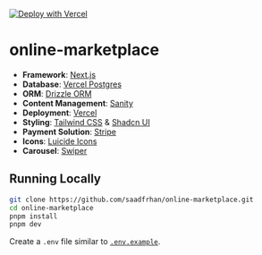 [![Deploy with Vercel](https://vercel.com/button)](https://vercel.com/new/clone?repository-url=https://github.com/saadfrhan/online-marketplace)

# online-marketplace

- **Framework**: [Next.js](https://nextjs.org/)
- **Database**: [Vercel Postgres](https://vercel.com/docs/storage/vercel-postgres)
- **ORM**: [Drizzle ORM](https://orm.drizzle.team/)
- **Content Management**: [Sanity](https://www.sanity.io/)
- **Deployment**: [Vercel](https://vercel.com)
- **Styling**: [Tailwind CSS](https://tailwindcss.com) & [Shadcn UI](https://ui.shadcn.com/)
- **Payment Solution**: [Stripe](https://stripe.com/)
- **Icons**: [Luicide Icons](https://lucide.dev/)
- **Carousel**: [Swiper](https://swiperjs.com/get-started)

## Running Locally

```bash
git clone https://github.com/saadfrhan/online-marketplace.git
cd online-marketplace
pnpm install
pnpm dev
```

Create a `.env` file similar to [`.env.example`](./.env.example).
